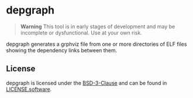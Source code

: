 # depgraph

> **Warning**
> This tool is in early stages of development and may be incomplete or
> dysfunctional. Use at your own risk.

depgraph generates a grphviz file from one or more directories of ELF files showing
the dependency links between them.

## License

depgraph is  licensed under the [BSD-3-Clause](https://spdx.org/licenses/BSD-3-Clause.html) and can be found in [LICENSE.software](https://github.com/lethalbit/depgraph/tree/main/LICENSE.software).
